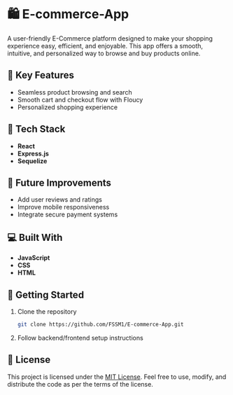 # 🛍️ E-commerce-App

A user-friendly E-Commerce platform designed to make your shopping experience easy, efficient, and enjoyable. This app offers a smooth, intuitive, and personalized way to browse and buy products online.

## 🛒 Key Features
- Seamless product browsing and search
- Smooth cart and checkout flow with Floucy
- Personalized shopping experience

## 🔧 Tech Stack
- **React**
- **Express.js**
- **Sequelize**

## 🚀 Future Improvements
- Add user reviews and ratings
- Improve mobile responsiveness
- Integrate secure payment systems

## 💻 Built With
- **JavaScript**
- **CSS**
- **HTML**

## 📁 Getting Started
1. Clone the repository  
   ```bash
   git clone https://github.com/FSSM1/E-commerce-App.git
   
2. Follow backend/frontend setup instructions

## 📝 License
This project is licensed under the [MIT License](https://opensource.org/licenses/MIT). Feel free to use, modify, and distribute the code as per the terms of the license.
